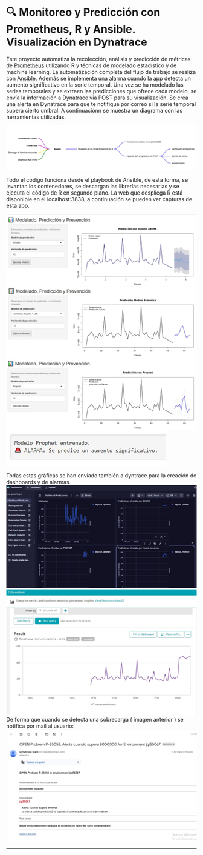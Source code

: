 # 🔍 Monitoreo y Predicción con Prometheus, R y Ansible. Visualización en Dynatrace 

Este proyecto automatiza la recolección, análisis y predicción de métricas de [Prometheus](https://prometheus.io/) utilizando R y técnicas de modelado estadístico y de machine learning. La automatización completa del flujo de trabajo se realiza con [Ansible](https://www.ansible.com/). Además se implementa una alarma cuando la app detecta un aumento significativo en la serie temporal. Una vez se ha modelado las series temporales y se extraen las predicciones que ofrece cada modelo, se envía la información a Dynatrace via POST para su visualización. Se crea una alerta en Dynatrace para que te notifique por correo si la serie temporal supera cierto umbral. A continuaciónn se muestra un diagrama con las herramientas utilizadas. 

![Predicción ARIMA](Captura.JPG)

Todo el código funciona desde el playbook de Ansible, de esta forma, se levantan los contenedores, se descargan las librerías necesarias y se ejecuta el código de R en segundo plano. La web que despliega R está disponible en el localhost:3838, a continuación se pueden ver capturas de esta app.

![Predicción ARIMA](arima.JPG)
![Predicción ARIMA](armonico.JPG)
![Predicción ARIMA](prophet.JPG)
![Predicción ARIMA](alarmas.JPG)

Todas estas gráficas se han enviado también a dyntrace para la creación de dashboards y de alarmas.
![Predicción ARIMA](Dashboards.JPG)
![Predicción ARIMA](sobrecarga.JPG)
De forma que cuando se detecta una sobrecarga ( imagen anterior ) se notifica por mail al usuario:
![Predicción ARIMA](Notificacion.jpg)

---

